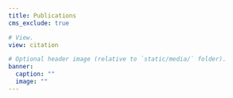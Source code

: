 ```yaml
---
title: Publications
cms_exclude: true

# View.
view: citation

# Optional header image (relative to `static/media/` folder).
banner:
  caption: ""
  image: ""
---
```

